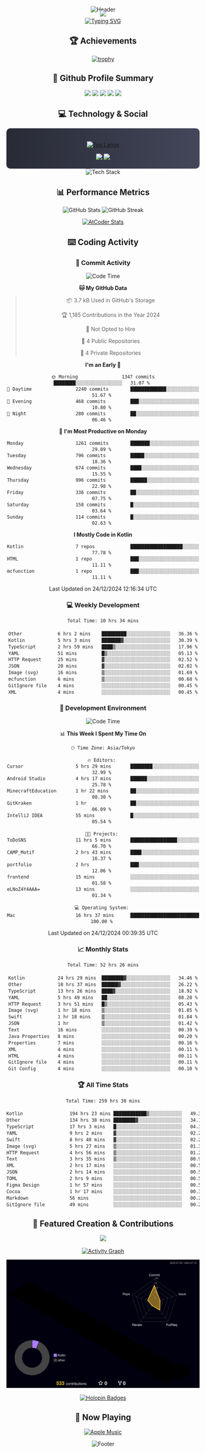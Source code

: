 <div align="center">
  
![Header](https://capsule-render.vercel.app/api?type=waving&color=gradient&customColorList=12&height=300&section=header&text=Welcome%20to%20Batapii's%20Universe&fontSize=50&animation=fadeIn&fontAlignY=40&desc=Android%20Developer%20|%20Kotlin%20LOVE%20)

<div style="margin-top: -20px;">
  <img src="https://readme-typing-svg.herokuapp.com/?lines=Crafting+Android+Experiences;Building+Tomorrow's+Apps+Today;Always+Learning,+Always+Growing&font=Fira%20Code&center=true&width=440&height=45&color=f75c7e&vCenter=true&size=22&pause=1000">
</div>

<a href="https://git.io/typing-svg">
  <img src="https://readme-typing-svg.demolab.com?font=Fira+Code&weight=600&size=28&duration=4000&pause=1000&center=true&vCenter=true&width=800&lines=Hey+there!+I'm+Batapii+%F0%9F%91%8B;Android+Developer+from+Japan+%F0%9F%87%AF%F0%9F%87%B5" alt="Typing SVG" />
</a>

## 🏆 Achievements

[![trophy](https://github-profile-trophy.vercel.app/?username=batapii&theme=onestar&no-frame=true&no-bg=true&column=8&rank=SECRET,SSS,SS,S,AAA,AA,A,B,C,?&margin-w=10&margin-h=10)](https://github.com/ryo-ma/github-profile-trophy)

## 🎯 Github Profile Summary

<div align="center">
  <img src="http://github-profile-summary-cards.vercel.app/api/cards/profile-details?username=batapii&theme=radical" />
  <img src="http://github-profile-summary-cards.vercel.app/api/cards/repos-per-language?username=batapii&theme=radical" />
  <img src="http://github-profile-summary-cards.vercel.app/api/cards/most-commit-language?username=batapii&theme=radical" />
  <img src="http://github-profile-summary-cards.vercel.app/api/cards/stats?username=batapii&theme=radical" />
  <img src="http://github-profile-summary-cards.vercel.app/api/cards/productive-time?username=batapii&theme=radical" />
</div>

## 💻 Technology & Social

<div align="center" style="background: linear-gradient(to right, #282A36, #44475A); padding: 20px; border-radius: 10px;">

[![Top Langs](https://github-readme-stats.vercel.app/api/top-langs/?username=batapii
)](https://github.com/anuraghazra/github-readme-stats)

<div style="margin-top: 15px">
<a href="https://github.com/batapii"><img src="https://img.shields.io/github/followers/batapii?style=for-the-badge&logo=github&label=Follow&color=ff6e96&labelColor=282A36"/></a>
<a href="https://twitter.com/batapii3939"><img src="https://img.shields.io/twitter/follow/batapii?style=for-the-badge&logo=twitter&color=1DA1F2&labelColor=282A36&label= Twitter"/></a>
</div>

</div>

<div align="center">
<img src="https://github-readme-tech-stack.vercel.app/api/cards?title=Tech+Stack&align=center&titleAlign=center&fontSize=20&lineHeight=10&lineCount=4&theme=github_dark&width=800&bg=%230D1117&badge=%23161B22&border=%2321262D&titleColor=%2358A6FF&line1=kotlin%2Ckotlin%2C0095D5%3Bandroid%2Candroid%2C00ff00%3Bjetpackcompose%2Cjetpack%2C4285F4%3B&line2=swift%2Cswift%2CFA7343%3Bfirebase%2Cfirebase%2CFFCA28%3Bgithub%2Cgithub%2C181717%3B&line3=typescript%2Ctypescript%2C3178C6%3Bgraphql%2Cgraphql%2CE10098%3Bsupabase%2Csupabase%2C3FCF8E%3B&line4=gradle%2Cgradle%2C02303A%3Bgitkraken%2Cgitkraken%2C179287%3Bpostman%2Cpostman%2CFF6C37%3B" alt="Tech Stack" />
</div>



## 📊 Performance Metrics

<div align="center">

![GitHub Stats](https://github-readme-stats.vercel.app/api?username=batapii&show_icons=true&theme=radical&hide_border=true&bg_color=0D1117)
![GitHub Streak](https://github-readme-streak-stats.herokuapp.com/?user=batapii&theme=radical&hide_border=true&background=0D1117)

[![AtCoder Stats](https://atcoder-readme-stats.vercel.app/stats/batapii3939?theme=dark&show_history=5&width=495)](https://github.com/iwbc-mzk/atcoder-readme-stats)

</div>

## ⌨️ Coding Activity

### 🌟 Commit Activity
<!--START_SECTION:commit-stats-->
![Code Time](http://img.shields.io/badge/Code%20Time-395%20hrs%2022%20mins-blue)

**🐱 My GitHub Data** 

> 📦 3.7 kB Used in GitHub's Storage 
 > 
> 🏆 1,185 Contributions in the Year 2024
 > 
> 🚫 Not Opted to Hire
 > 
> 📜 4 Public Repositories 
 > 
> 🔑 4 Private Repositories 
 > 
**I'm an Early 🐤** 

```text
🌞 Morning                1347 commits        ████████░░░░░░░░░░░░░░░░░   31.07 % 
🌆 Daytime                2240 commits        █████████████░░░░░░░░░░░░   51.67 % 
🌃 Evening                468 commits         ███░░░░░░░░░░░░░░░░░░░░░░   10.80 % 
🌙 Night                  280 commits         ██░░░░░░░░░░░░░░░░░░░░░░░   06.46 % 
```
📅 **I'm Most Productive on Monday** 

```text
Monday                   1261 commits        ███████░░░░░░░░░░░░░░░░░░   29.09 % 
Tuesday                  796 commits         █████░░░░░░░░░░░░░░░░░░░░   18.36 % 
Wednesday                674 commits         ████░░░░░░░░░░░░░░░░░░░░░   15.55 % 
Thursday                 996 commits         ██████░░░░░░░░░░░░░░░░░░░   22.98 % 
Friday                   336 commits         ██░░░░░░░░░░░░░░░░░░░░░░░   07.75 % 
Saturday                 158 commits         █░░░░░░░░░░░░░░░░░░░░░░░░   03.64 % 
Sunday                   114 commits         █░░░░░░░░░░░░░░░░░░░░░░░░   02.63 % 
```


**I Mostly Code in Kotlin** 

```text
Kotlin                   7 repos             ███████████████████░░░░░░   77.78 % 
HTML                     1 repo              ███░░░░░░░░░░░░░░░░░░░░░░   11.11 % 
mcfunction               1 repo              ███░░░░░░░░░░░░░░░░░░░░░░   11.11 % 
```




 Last Updated on 24/12/2024 12:16:34 UTC
<!--END_SECTION:commit-stats-->

### 💻 Weekly Development
<!--START_SECTION:wakatime-->

```txt
Total Time: 10 hrs 34 mins

Other             6 hrs 2 mins    █████████░░░░░░░░░░░░░░░░   36.36 %
Kotlin            5 hrs 3 mins    ███████▓░░░░░░░░░░░░░░░░░   30.39 %
TypeScript        2 hrs 59 mins   ████▒░░░░░░░░░░░░░░░░░░░░   17.96 %
YAML              51 mins         █▒░░░░░░░░░░░░░░░░░░░░░░░   05.13 %
HTTP Request      25 mins         ▓░░░░░░░░░░░░░░░░░░░░░░░░   02.52 %
JSON              20 mins         ▓░░░░░░░░░░░░░░░░░░░░░░░░   02.02 %
Image (svg)       16 mins         ▒░░░░░░░░░░░░░░░░░░░░░░░░   01.69 %
mcfunction        6 mins          ▒░░░░░░░░░░░░░░░░░░░░░░░░   00.68 %
GitIgnore file    4 mins          ░░░░░░░░░░░░░░░░░░░░░░░░░   00.45 %
XML               4 mins          ░░░░░░░░░░░░░░░░░░░░░░░░░   00.45 %
```

<!--END_SECTION:wakatime-->

### 🔨 Development Environment
<!--START_SECTION:dev-stats-->
![Code Time](http://img.shields.io/badge/Code%20Time-394%20hrs%2017%20mins-blue)

📊 **This Week I Spent My Time On** 

```text
🕑︎ Time Zone: Asia/Tokyo

🔥 Editors: 
Cursor                   5 hrs 29 mins       ████████░░░░░░░░░░░░░░░░░   32.99 % 
Android Studio           4 hrs 17 mins       ██████░░░░░░░░░░░░░░░░░░░   25.78 % 
MinecraftEducation       1 hr 22 mins        ██░░░░░░░░░░░░░░░░░░░░░░░   08.30 % 
GitKraken                1 hr                ██░░░░░░░░░░░░░░░░░░░░░░░   06.09 % 
IntelliJ IDEA            55 mins             █░░░░░░░░░░░░░░░░░░░░░░░░   05.54 % 

🐱‍💻 Projects: 
ToDoSNS                  11 hrs 5 mins       █████████████████░░░░░░░░   66.70 % 
CAMP_Motif               2 hrs 43 mins       ████░░░░░░░░░░░░░░░░░░░░░   16.37 % 
portfolio                2 hrs               ███░░░░░░░░░░░░░░░░░░░░░░   12.06 % 
frontend                 15 mins             ░░░░░░░░░░░░░░░░░░░░░░░░░   01.58 % 
eLNoZ4Y4AAA=             13 mins             ░░░░░░░░░░░░░░░░░░░░░░░░░   01.34 % 

💻 Operating System: 
Mac                      16 hrs 37 mins      █████████████████████████   100.00 % 
```


 Last Updated on 24/12/2024 00:39:35 UTC
<!--END_SECTION:dev-stats-->

### 📈 Monthly Stats
<!--START_SECTION:wakamonth-->

```txt
Total Time: 52 hrs 26 mins

Kotlin            24 hrs 29 mins  ████████▓░░░░░░░░░░░░░░░░   34.46 %
Other             18 hrs 37 mins  ██████▓░░░░░░░░░░░░░░░░░░   26.22 %
TypeScript        13 hrs 26 mins  ████▓░░░░░░░░░░░░░░░░░░░░   18.92 %
YAML              5 hrs 49 mins   ██░░░░░░░░░░░░░░░░░░░░░░░   08.20 %
HTTP Request      3 hrs 51 mins   █▒░░░░░░░░░░░░░░░░░░░░░░░   05.43 %
Image (svg)       1 hr 18 mins    ▒░░░░░░░░░░░░░░░░░░░░░░░░   01.85 %
Swift             1 hr 18 mins    ▒░░░░░░░░░░░░░░░░░░░░░░░░   01.84 %
JSON              1 hr            ▒░░░░░░░░░░░░░░░░░░░░░░░░   01.42 %
Text              16 mins         ░░░░░░░░░░░░░░░░░░░░░░░░░   00.39 %
Java Properties   8 mins          ░░░░░░░░░░░░░░░░░░░░░░░░░   00.20 %
Properties        7 mins          ░░░░░░░░░░░░░░░░░░░░░░░░░   00.16 %
XML               4 mins          ░░░░░░░░░░░░░░░░░░░░░░░░░   00.11 %
HTML              4 mins          ░░░░░░░░░░░░░░░░░░░░░░░░░   00.11 %
GitIgnore file    4 mins          ░░░░░░░░░░░░░░░░░░░░░░░░░   00.11 %
Git Config        4 mins          ░░░░░░░░░░░░░░░░░░░░░░░░░   00.10 %
```

<!--END_SECTION:wakamonth-->

### 🏆 All Time Stats
<!--START_SECTION:wakaalltime-->

```txt
Total Time: 259 hrs 38 mins

Kotlin                 194 hrs 23 mins ████████████▒░░░░░░░░░░░░   49.30 %
Other                  134 hrs 38 mins ████████▓░░░░░░░░░░░░░░░░   34.15 %
TypeScript             17 hrs 3 mins   █░░░░░░░░░░░░░░░░░░░░░░░░   04.32 %
YAML                   9 hrs 2 mins    ▓░░░░░░░░░░░░░░░░░░░░░░░░   02.29 %
Swift                  8 hrs 48 mins   ▓░░░░░░░░░░░░░░░░░░░░░░░░   02.23 %
Image (svg)            5 hrs 27 mins   ▒░░░░░░░░░░░░░░░░░░░░░░░░   01.38 %
HTTP Request           4 hrs 56 mins   ▒░░░░░░░░░░░░░░░░░░░░░░░░   01.25 %
Text                   3 hrs 35 mins   ▒░░░░░░░░░░░░░░░░░░░░░░░░   00.91 %
XML                    2 hrs 17 mins   ░░░░░░░░░░░░░░░░░░░░░░░░░   00.58 %
JSON                   2 hrs 14 mins   ░░░░░░░░░░░░░░░░░░░░░░░░░   00.57 %
TOML                   2 hrs 9 mins    ░░░░░░░░░░░░░░░░░░░░░░░░░   00.55 %
Figma Design           1 hr 57 mins    ░░░░░░░░░░░░░░░░░░░░░░░░░   00.50 %
Cocoa                  1 hr 17 mins    ░░░░░░░░░░░░░░░░░░░░░░░░░   00.33 %
Markdown               56 mins         ░░░░░░░░░░░░░░░░░░░░░░░░░   00.24 %
GitIgnore file         49 mins         ░░░░░░░░░░░░░░░░░░░░░░░░░   00.21 %
```

<!--END_SECTION:wakaalltime-->


## 🌟 Featured Creation & Contributions

<div align="center">
  <a href="https://github.com/batapii/ToDoSNS">
    <img src="https://github-readme-stats.vercel.app/api/pin/?username=batapii&repo=ToDoSNS&theme=radical&hide_border=true&bg_color=0D1117" />
  </a>

[![Activity Graph](https://github-readme-activity-graph.vercel.app/graph?username=batapii&custom_title=Contribution%20Graph&hide_border=true&theme=radical&bg_color=0D1117)](https://github.com/ashutosh00710/github-readme-activity-graph)

![3D Contrib](./profile-3d-contrib/profile-night-rainbow.svg)

[![Holopin Badges](https://holopin.me/batapii)](https://holopin.io/@batapii)

</div>

## 🎵 Now Playing

<div align="center">
  
[![Apple Music](https://music-profile.rayriffy.com/theme/dark.svg?uid=001005.6598667d2ffd4a10a4f429edd0ba24c4.1156)](https://github.com/rayriffy/apple-music-github-profile)

</div>

![Footer](https://capsule-render.vercel.app/api?type=waving&color=gradient&customColorList=12&height=100&section=footer)

</div>
